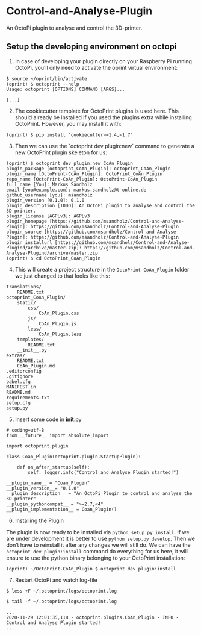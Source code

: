 # Control-and-Analyse-Plugin
An OctoPi plugin to analyse and control the 3D-printer.


## Setup the developing environment on octopi

1. In case of developing your plugin directly on your Raspberry Pi running OctoPi, you’ll only need to activate the oprint virtual environment:
```
$ source ~/oprint/bin/activate
(oprint) $ octoprint --help
Usage: octoprint [OPTIONS] COMMAND [ARGS]...

[...]
```

2. The cookiecutter template for OctoPrint plugins is used here. This should already be installed if you used the plugins extra while installing OctoPrint. However, you may install it with:
```
(oprint) $ pip install "cookiecutter>=1.4,<1.7"
```

3. Then we can use the ´octoprint dev plugin:new´ command to generate a new OctoPrint plugin skeleton for us:
```
(oprint) $ octoprint dev plugin:new CoAn_Plugin
plugin_package [octoprint_CoAn_Plugin]: octoprint_CoAn_Plugin
plugin_name [OctoPrint-CoAn_Plugin]: OctoPrint_CoAn_Plugin
repo_name [OctoPrint-CoAn_Plugin]: OctoPrint-CoAn_Plugin
full_name [You]: Markus Sandholz
email [you@example.com]: markus.sandholz@t-online.de
github_username [you]: msandholz
plugin_version [0.1.0]: 0.1.0
plugin_description [TODO]: An OctoPi plugin to analyse and control the 3D-printer. 
plugin_license [AGPLv3]: AGPLv3
plugin_homepage [https://github.com/msandholz/Control-and-Analyse-Plugin]: https://github.com/msandholz/Control-and-Analyse-Plugin
plugin_source [https://github.com/msandholz/Control-and-Analyse-Plugin]: https://github.com/msandholz/Control-and-Analyse-Plugin
plugin_installurl [https://github.com/msandholz/Control-and-Analyse-Plugind/archive/master.zip]: https://github.com/msandholz/Control-and-Analyse-Plugind/archive/master.zip
(oprint) $ cd OctoPrint_CoAn_Plugin
```

4. This will create a project structure in the `OctoPrint-CoAn_Plugin` folder we just changed to that looks like this:
```
translations/
    README.txt
octoprint_CoAn_Plugin/
    static/
        css/
            CoAn_Plugin.css
        js/
            CoAn_Plugin.js
        less/
            CoAn_Plugin.less
    templates/
        README.txt
    __init__.py
extras/
    README.txt
    CoAn_Plugin.md
.editorconfig
.gitignore
babel.cfg
MANIFEST.in
README.md
requirements.txt
setup.cfg
setup.py
```

5. Insert some code in __init__.py
```
# coding=utf-8
from __future__ import absolute_import

import octoprint.plugin

class Coan_Plugin(octoprint.plugin.StartupPlugin):

	def on_after_startup(self):
		self._logger.info("Control and Analyse Plugin started!")

__plugin_name__ = "Coan_Plugin"
__plugin_version__= "0.1.0"
__plugin_description__ = "An OctoPi Plugin to control and analyse the 3D-printer"
__plugin_pythoncompat__ = ">=2.7,<4"
__plugin_implementation__ = Coan_Plugin()

```

6. Installing the Plugin

The plugin is now ready to be installed via `python setup.py install`. If we are under development it is better to use `python setup.py develop`. Then we don’t have to reinstall it after any changes we will still do. 
We can have the `octoprint dev plugin:install` command do everything for us here, it will ensure to use the python binary belonging to your OctoPrint installation:

```
(oprint) ~/OctoPrint-CoAn_Plugin $ octoprint dev plugin:install
```

7. Restart OctoPi and watch log-file
```
$ less +F ~/.octoprint/logs/octoprint.log

$ tail -f ~/.octoprint/logs/octoprint.log

...
2020-11-29 12:01:35,118 - octoprint.plugins.CoAn_Plugin - INFO - Control and Analyse Plugin started!
...

```



